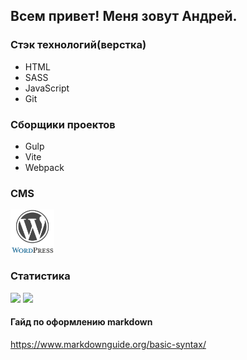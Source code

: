 ## Всем привет! Меня зовут Андрей.
    
### Стэк технологий(верстка)

- HTML
- SASS
- JavaScript
- Git
<!--<img src="https://github.com/devicons/devicon/blob/master/icons/html5/html5-original.svg" title="HTML5" alt="HTML" width="70" height="70"/>&nbsp;
<img src="https://github.com/devicons/devicon/blob/master/icons/sass/sass-original.svg"  title="SASS" alt="SASS" width="70" height="70"/>&nbsp;
<img src="https://github.com/devicons/devicon/blob/master/icons/javascript/javascript-original.svg" title="JavaScript" alt="JavaScript" width="70" height="70"/>&nbsp;
<img src="https://github.com/devicons/devicon/blob/master/icons/git/git-original-wordmark.svg" title="Git" alt="Git" width="70" height="70"/>&nbsp;-->

### Сборщики проектов
- Gulp
- Vite
- Webpack
<!--<img align="center" src="https://github.com/devicons/devicon/blob/master/icons/gulp/gulp-plain.svg" title="gulp" alt="gulp" height="80" align="center"/>&nbsp;-->

### CMS

<img src="https://github.com/devicons/devicon/blob/master/icons/wordpress/wordpress-original.svg" title="Wordpress" alt="Wordpess" width="70" height="70"/>&nbsp;

### Статистика
    
<img src="https://github-profile-summary-cards.vercel.app/api/cards/profile-details?username=canoua&theme=darcula">
<img src="http://github-profile-summary-cards.vercel.app/api/cards/repos-per-language?username=canoua&theme=darcula">

#### Гайд по оформлению markdown
https://www.markdownguide.org/basic-syntax/
  
